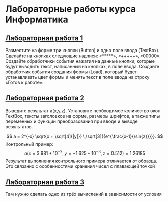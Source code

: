 # Лабораторные работы курса Информатика

## [Лабораторная работа 1](./lab-1)

Разместите на форме три кнопки (Button) и одно поле ввода (TextBox). Сделайте на кнопках следующие надписи: «*****», «+++++», «00000». Создайте обработчики события нажатия на данные кнопки, которые будут выводить текст, написанный на кнопках, в поле ввода. Создайте обработчик события создания формы (Load), который будет устанавливать цвет формы и менять текст в поле ввода на строку «Готов к работе».

## [Лабораторная работа 2](./lab-2)

Выведите результат a(x,y,z). Установите необходимое количество окон TextBox, тексты заголовков на форме, размеры шрифтов, а также типы переменных и функции преобразования при вводе и выводе результатов.

$$
a = 2^{-x} \sqrt{x + \sqrt[4]{|y|}} \,\sqrt[3]{{e^{\frac{x-1}{\sin{z}}}}}.
$$
Контрольный пример:
$$
a(x=3.981*10^{-2}, y=-1.625*10^{-3}, z = 0.512) = 1.26185
$$
Результат выполнения контрольного примера отличается от образца. Это связанно с особенностями хранения чисел с плавающей точкой

## [Лабораторная работа 3](./lab-2)

Там нужно сделать одно из трёх вычислений в зависимости от условия
